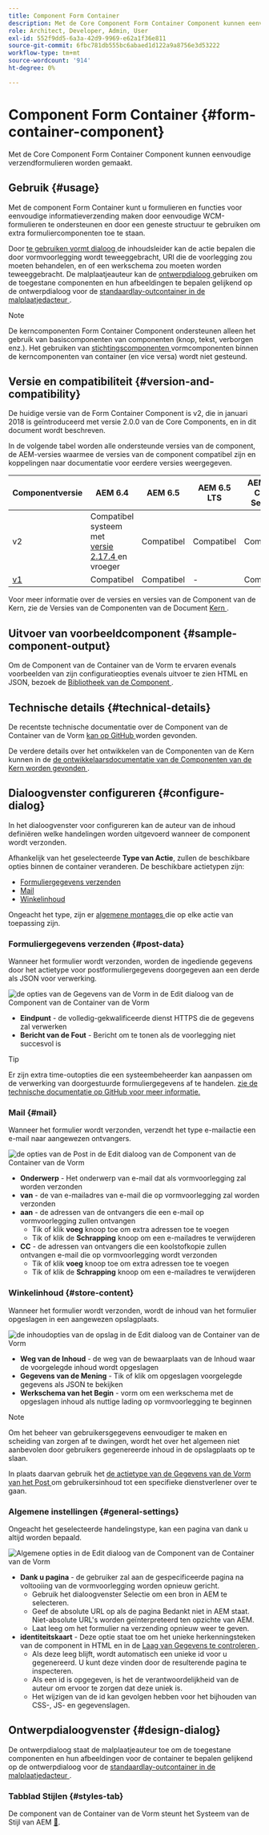 ```yaml
---
title: Component Form Container
description: Met de Core Component Form Container Component kunnen eenvoudige verzendformulieren worden gemaakt.
role: Architect, Developer, Admin, User
exl-id: 552f9dd5-6a3a-42d9-9969-e62a1f36e811
source-git-commit: 6fbc781db555bc6abaed1d122a9a8756e3d53222
workflow-type: tm+mt
source-wordcount: '914'
ht-degree: 0%

---
```


# Component Form Container {#form-container-component}

Met de Core Component Form Container Component kunnen eenvoudige verzendformulieren worden gemaakt.

## Gebruik {#usage}

Met de component Form Container kunt u formulieren en functies voor eenvoudige informatieverzending maken door eenvoudige WCM-formulieren te ondersteunen en door een geneste structuur te gebruiken om extra formuliercomponenten toe te staan.

Door [ te gebruiken vormt dialoog ](#configure-dialog) de inhoudsleider kan de actie bepalen die door vormvoorlegging wordt teweeggebracht, URl die de voorlegging zou moeten behandelen, en of een werkschema zou moeten worden teweeggebracht. De malplaatjeauteur kan de [ ontwerpdialoog ](#design-dialog) gebruiken om de toegestane componenten en hun afbeeldingen te bepalen gelijkend op de ontwerpdialoog voor de [ standaardlay-outcontainer in de malplaatjedacteur ](https://experienceleague.adobe.com/docs/experience-manager-cloud-service/sites/authoring/features/templates.html?lang=nl-NL).

>[!NOTE]
>
>De kerncomponenten Form Container Component ondersteunen alleen het gebruik van basiscomponenten van componenten (knop, tekst, verborgen enz.). Het gebruiken van [ stichtingscomponenten ](https://experienceleague.adobe.com/docs/experience-manager-65/authoring/siteandpage/default-components-foundation.html?lang=nl-NL) vormcomponenten binnen de kerncomponenten van container (en vice versa) wordt niet gesteund.

## Versie en compatibiliteit {#version-and-compatibility}

De huidige versie van de Form Container Component is v2, die in januari 2018 is geïntroduceerd met versie 2.0.0 van de Core Components, en in dit document wordt beschreven.

In de volgende tabel worden alle ondersteunde versies van de component, de AEM-versies waarmee de versies van de component compatibel zijn en koppelingen naar documentatie voor eerdere versies weergegeven.

| Componentversie | AEM 6.4 | AEM 6.5 | AEM 6.5 LTS | AEM as a Cloud Service |
|--- |--- |--- |---|---|
| v2 | Compatibel systeem met <br>[ versie 2.17.4 ](/help/versions.md) en vroeger | Compatibel | Compatibel | Compatibel |
| [ v1 ](/help/components/v1/form-container-v1.md) | Compatibel | Compatibel | - | Compatibel |

Voor meer informatie over de versies en versies van de Component van de Kern, zie de Versies van de Componenten van de Document [ Kern ](/help/versions.md).

## Uitvoer van voorbeeldcomponent {#sample-component-output}

Om de Component van de Container van de Vorm te ervaren evenals voorbeelden van zijn configuratieopties evenals uitvoer te zien HTML en JSON, bezoek de [ Bibliotheek van de Component ](https://adobe.com/go/aem_cmp_library_form_container).

## Technische details {#technical-details}

De recentste technische documentatie over de Component van de Container van de Vorm [ kan op GitHub ](https://adobe.com/go/aem_cmp_tech_form_container_v2) worden gevonden.

De verdere details over het ontwikkelen van de Componenten van de Kern kunnen in de [ de ontwikkelaarsdocumentatie van de Componenten van de Kern worden gevonden ](/help/developing/overview.md).

## Dialoogvenster configureren {#configure-dialog}

In het dialoogvenster voor configureren kan de auteur van de inhoud definiëren welke handelingen worden uitgevoerd wanneer de component wordt verzonden.

Afhankelijk van het geselecteerde **Type van Actie**, zullen de beschikbare opties binnen de container veranderen. De beschikbare actietypen zijn:

* [Formuliergegevens verzenden](#post-data)
* [Mail](#mail)
* [Winkelinhoud](#store-content)

Ongeacht het type, zijn er [ algemene montages ](#general-settings) die op elke actie van toepassing zijn.

### Formuliergegevens verzenden {#post-data}

Wanneer het formulier wordt verzonden, worden de ingediende gegevens door het actietype voor postformuliergegevens doorgegeven aan een derde als JSON voor verwerking.

![ de opties van de Gegevens van de Vorm in de Edit dialoog van de Component van de Container van de Vorm ](/help/assets/form-container-edit-post.png)

* **Eindpunt** - de volledig-gekwalificeerde dienst HTTPS die de gegevens zal verwerken
* **Bericht van de Fout** - Bericht om te tonen als de voorlegging niet succesvol is

>[!TIP]
>Er zijn extra time-outopties die een systeembeheerder kan aanpassen om de verwerking van doorgestuurde formuliergegevens af te handelen. [ zie de technische documentatie op GitHub voor meer informatie.](https://github.com/adobe/aem-core-wcm-components/tree/master/content/src/content/jcr_root/apps/core/wcm/components/form/actions/rpc)

### Mail {#mail}

Wanneer het formulier wordt verzonden, verzendt het type e-mailactie een e-mail naar aangewezen ontvangers.

![ de opties van de Post in de Edit dialoog van de Component van de Container van de Vorm ](/help/assets/form-container-edit-mail.png)

* **Onderwerp** - Het onderwerp van e-mail dat als vormvoorlegging zal worden verzonden
* **van** - de van e-mailadres van e-mail die op vormvoorlegging zal worden verzonden
* **aan** - de adressen van de ontvangers die een e-mail op vormvoorlegging zullen ontvangen
   * Tik of klik **voeg** knoop toe om extra adressen toe te voegen
   * Tik of klik de **Schrapping** knoop om een e-mailadres te verwijderen
* **CC** - de adressen van ontvangers die een koolstofkopie zullen ontvangen e-mail die op vormvoorlegging wordt verzonden
   * Tik of klik **voeg** knoop toe om extra adressen toe te voegen
   * Tik of klik de **Schrapping** knoop om een e-mailadres te verwijderen

### Winkelinhoud {#store-content}

Wanneer het formulier wordt verzonden, wordt de inhoud van het formulier opgeslagen in een aangewezen opslagplaats.

![ de inhoudopties van de opslag in de Edit dialoog van de Container van de Vorm ](/help/assets/form-container-edit-store.png)

* **Weg van de Inhoud** - de weg van de bewaarplaats van de Inhoud waar de voorgelegde inhoud wordt opgeslagen
* **Gegevens van de Mening** - Tik of klik om opgeslagen voorgelegde gegevens als JSON te bekijken
* **Werkschema van het Begin** - vorm om een werkschema met de opgeslagen inhoud als nuttige lading op vormvoorlegging te beginnen

>[!NOTE]
>
>Om het beheer van gebruikersgegevens eenvoudiger te maken en scheiding van zorgen af te dwingen, wordt het over het algemeen niet aanbevolen door gebruikers gegenereerde inhoud in de opslagplaats op te slaan.
>
>In plaats daarvan gebruik het [ de actietype van de Gegevens van de Vorm van het Post ](#post-data) om gebruikersinhoud tot een specifieke dienstverlener over te gaan.

### Algemene instellingen {#general-settings}

Ongeacht het geselecteerde handelingstype, kan een pagina van dank u altijd worden bepaald.

![ Algemene opties in de Edit dialoog van de Component van de Container van de Vorm ](/help/assets/form-container-edit-general.png)

* **Dank u pagina** - de gebruiker zal aan de gespecificeerde pagina na voltooiing van de vormvoorlegging worden opnieuw gericht.
   * Gebruik het dialoogvenster Selectie om een bron in AEM te selecteren.
   * Geef de absolute URL op als de pagina Bedankt niet in AEM staat. Niet-absolute URL&#39;s worden geïnterpreteerd ten opzichte van AEM.
   * Laat leeg om het formulier na verzending opnieuw weer te geven.
* **identiteitskaart** - Deze optie staat toe om het unieke herkenningsteken van de component in HTML en in de [ Laag van Gegevens te controleren ](/help/developing/data-layer/overview.md).
   * Als deze leeg blijft, wordt automatisch een unieke id voor u gegenereerd. U kunt deze vinden door de resulterende pagina te inspecteren.
   * Als een id is opgegeven, is het de verantwoordelijkheid van de auteur om ervoor te zorgen dat deze uniek is.
   * Het wijzigen van de id kan gevolgen hebben voor het bijhouden van CSS-, JS- en gegevenslagen.

## Ontwerpdialoogvenster {#design-dialog}

De ontwerpdialoog staat de malplaatjeauteur toe om de toegestane componenten en hun afbeeldingen voor de container te bepalen gelijkend op de ontwerpdialoog voor de [ standaardlay-outcontainer in de malplaatjedacteur ](https://experienceleague.adobe.com/docs/experience-manager-cloud-service/sites/authoring/features/templates.html?lang=nl-NL).

### Tabblad Stijlen {#styles-tab}

De component van de Container van de Vorm steunt het Systeem van de Stijl van AEM [&#128279;](/help/get-started/authoring.md#component-styling).
